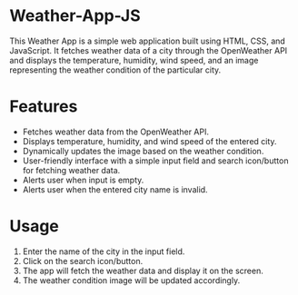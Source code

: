 # Weather-App-JS

This Weather App is a simple web application built using HTML, CSS, and JavaScript. It fetches weather data of a city through the OpenWeather API and displays the temperature, humidity, wind speed, and an image representing the weather condition of the particular city.

# Features 
  - Fetches weather data from the OpenWeather API.
  - Displays temperature, humidity, and wind speed of the entered city.
  - Dynamically updates the image based on the weather condition.
  - User-friendly interface with a simple input field and search icon/button for fetching weather data.
  - Alerts user when input is empty.
  - Alerts user when the entered city name is invalid.

# Usage
  1. Enter the name of the city in the input field.
  2. Click on the search icon/button.
  3. The app will fetch the weather data and display it on the screen.
  4. The weather condition image will be updated accordingly.
